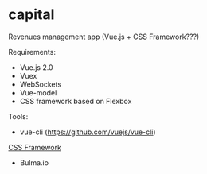 # capital
Revenues management app (Vue.js + CSS Framework???)

Requirements:
- Vue.js 2.0
- Vuex
- WebSockets
- Vue-model
- CSS framework based on Flexbox 

Tools:
- vue-cli (https://github.com/vuejs/vue-cli)

[CSS Framework](https://hashnode.com/post/best-front-end-frameworks-to-try-in-2016-cin1unmcn00tvrb535out1y08)
- Bulma.io
